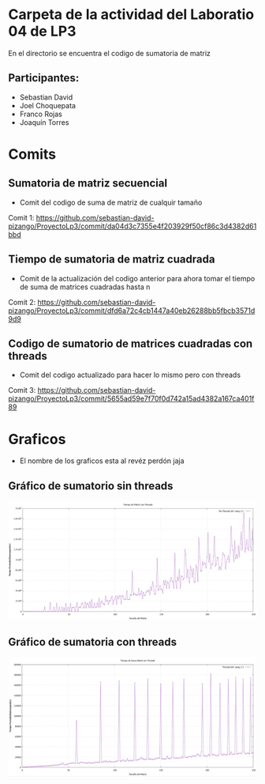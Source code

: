 # Carpeta de la actividad del Laboratio 04 de LP3

En el directorio se encuentra el codigo de sumatoria de matriz

## Participantes:
- Sebastian David
- Joel Choquepata
- Franco Rojas
- Joaquín Torres

# Comits

## Sumatoria de matriz secuencial

- Comit del codigo de suma de matriz de cualquir tamaño

Comit 1: https://github.com/sebastian-david-pizango/ProyectoLp3/commit/da04d3c7355e4f203929f50cf86c3d4382d61bbd

## Tiempo de sumatoria de matriz cuadrada

- Comit de la actualización del codigo anterior para ahora tomar el tiempo de suma de matrices cuadradas hasta n

Comit 2: https://github.com/sebastian-david-pizango/ProyectoLp3/commit/dfd6a72c4cb1447a40eb26288bb5fbcb3571d9d9

## Codigo de sumatorio de matrices cuadradas con threads

- Comit del codigo actualizado para hacer lo mismo pero con threads

Comit 3: https://github.com/sebastian-david-pizango/ProyectoLp3/commit/5655ad59e7f70f0d742a15ad4382a167ca401f89

# Graficos

- El nombre de los graficos esta al revéz perdón jaja

## Gráfico de sumatorio sin threads

![Grafico simulación sin](https://github.com/sebastian-david-pizango/ProyectoLp3/blob/master/Grupo/lab04/sin%20threads.png)

## Gráfico de sumatoria con threads 

![Grafico simulación con](https://github.com/sebastian-david-pizango/ProyectoLp3/blob/master/Grupo/lab04/con%20threads.png)

